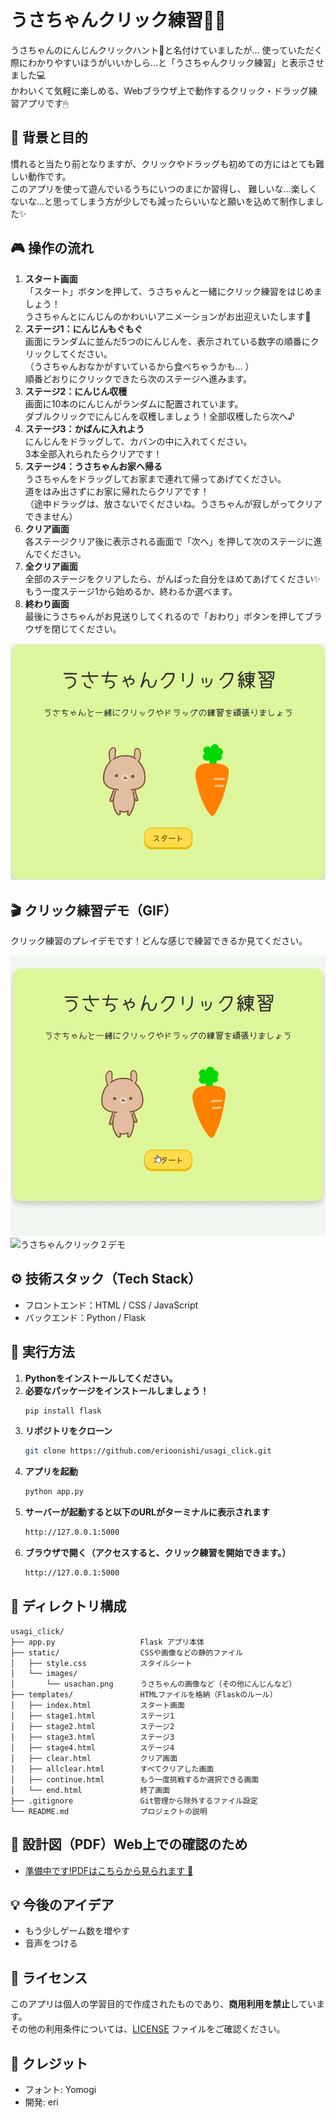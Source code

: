 # うさちゃんクリック練習🐰🥕

うさちゃんのにんじんクリックハント🥕と名付けていましたが…
使っていただく際にわかりやすいほうがいいかしら…と「うさちゃんクリック練習」と表示させました💻  
かわいくて気軽に楽しめる、Webブラウザ上で動作するクリック・ドラッグ練習アプリです🖱

## 🐣 背景と目的
慣れると当たり前となりますが、クリックやドラッグも初めての方にはとても難しい動作です。  
このアプリを使って遊んでいるうちにいつのまにか習得し、
難しいな…楽しくないな…と思ってしまう方が少しでも減ったらいいなと願いを込めて制作しました✨

## 🎮 操作の流れ

1. **スタート画面**  
「スタート」ボタンを押して、うさちゃんと一緒にクリック練習をはじめましょう！  
うさちゃんとにんじんのかわいいアニメーションがお出迎えいたします🐰
2. **ステージ1：にんじんもぐもぐ**  
画面にランダムに並んだ5つのにんじんを、表示されている数字の順番にクリックしてください。  
（うさちゃんおなかがすいているから食べちゃうかも… ）  
順番どおりにクリックできたら次のステージへ進みます。
3. **ステージ2：にんじん収穫**  
画面に10本のにんじんがランダムに配置されています。  
ダブルクリックでにんじんを収穫しましょう！全部収穫したら次へ♪
4. **ステージ3：かばんに入れよう**  
にんじんをドラッグして、カバンの中に入れてください。  
3本全部入れられたらクリアです！
5. **ステージ4：うさちゃんお家へ帰る**  
うさちゃんをドラッグしてお家まで連れて帰ってあげてください。  
道をはみ出さずにお家に帰れたらクリアです！  
（途中ドラッグは、放さないでくださいね。うさちゃんが寂しがってクリアできません）
6. **クリア画面**  
各ステージクリア後に表示される画面で「次へ」を押して次のステージに進んでください。
7. **全クリア画面**  
全部のステージをクリアしたら、がんばった自分をほめてあげてください✨  
もう一度ステージ1から始めるか、終わるか選べます。
8. **終わり画面**  
最後にうさちゃんがお見送りしてくれるので「おわり」ボタンを押してブラウザを閉じてください。

![screenshot](static/images/usachanscreen.png)  

## 🎬 クリック練習デモ（GIF）

クリック練習のプレイデモです！どんな感じで練習できるか見てください。  

![うさちゃんクリック１デモ](static/images/usachandouga1.gif)
![うさちゃんクリック２デモ](static/images/usachandouga2.gif)

## ⚙️ 技術スタック（Tech Stack）

- フロントエンド：HTML / CSS / JavaScript
- バックエンド：Python / Flask

## 🚀 実行方法

1. **Pythonをインストールしてください。**
2. **必要なパッケージをインストールしましょう！**
   ```bash
   pip install flask
2. **リポジトリをクローン**
   ```bash
   git clone https://github.com/erioonishi/usagi_click.git
3. **アプリを起動**
   ```bash
   python app.py
4. **サーバーが起動すると以下のURLがターミナルに表示されます**
   ```bash
   http://127.0.0.1:5000
5. **ブラウザで開く（アクセスすると、クリック練習を開始できます。）**
   ```bash
   http://127.0.0.1:5000 

## 📂 ディレクトリ構成

```plaintext
usagi_click/
├── app.py                   Flask アプリ本体
├── static/                  CSSや画像などの静的ファイル
│   ├── style.css            スタイルシート
│   └── images/
│       └── usachan.png      うさちゃんの画像など（その他にんじんなど）
├── templates/               HTMLファイルを格納（Flaskのルール）
│   ├── index.html           スタート画面
│   ├── stage1.html          ステージ1
│   ├── stage2.html          ステージ2
│   ├── stage3.html          ステージ3
│   ├── stage4.html          ステージ4
│   ├── clear.html           クリア画面
│   ├── allclear.html        すべてクリアした画面
│   ├── continue.html        もう一度挑戦するか選択できる画面
│   └── end.html             終了画面
├── .gitignore               Git管理から除外するファイル設定
└── README.md                プロジェクトの説明
```

## 📐 設計図（PDF）Web上での確認のため

- [準備中です!PDFはこちらから見られます 📄](static/images/準備中です.pdf)

## 💡 今後のアイデア

- もう少しゲーム数を増やす
- 音声をつける

## 🥺 ライセンス

このアプリは個人の学習目的で作成されたものであり、**商用利用を禁止**しています。  
その他の利用条件については、[LICENSE](./LICENSE) ファイルをご確認ください。  

## 🙌 クレジット

- フォント: Yomogi
- 開発: eri





